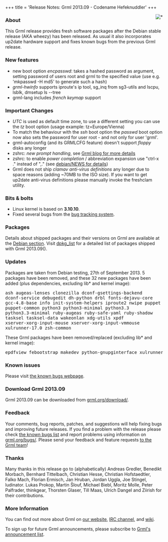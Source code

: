 +++
title = 'Release Notes: Grml 2013.09 - Codename Hefeknuddler'
+++

<p><a href="/screenshots/"><img align="right" style="margin-left: 20px;
border: 0" src="/screenshots/grml_2013.09.jpg" alt="*" /></a></p>

<h3>About</h3>

<p>This Grml release provides fresh software packages after the Debian
stable release (AKA wheezy) has been released. As usual it also
incorporates up2date hardware support and fixes known bugs from the
previous Grml release.</p>

<h3>New features</h3>

<ul>

<li>new boot option <em>encpasswd</em>: takes a hashed password as
argument, setting password of users root and grml to the specified
value (use e.g. 'mkpasswd -H md5' to generate such a hash)

<li><em>grml-hwinfo</em> supports iproute's ip tool, sg_inq from
sg3-utils and lscpu, lsblk, dmsetup ls --tree

<li>grml-lang includes <em>french keymap</em> support

</ul>

<h3>Important Changes</h3>

<ul>

<li><em>UTC</em> is used as default time zone, to use a different
setting you can use the <em>tz</em> boot option (usage example:
tz=Europe/Vienna)

<li>To match the behaviour with the <em>ssh</em> boot option the
<em>passwd</em> boot option now also sets the password for user root -
and not only for user 'grml'.

<li>grml-autoconfig (and its GRMLCFG feature) doesn't support
<em>floppy</em> disks any longer

<li>zshrc: <em>new prompt handling</em>, see <a
href="http://blog.grml.org/archives/381-grml-zshrc-new-prompt-feature.html">Grml
blog for more details</a>

<li>zshrc: to enable <em>power completion</em> / abbreviation
expansion use "ctrl-x ." instead of ",." (see <a
href="https://git.grml.org/f/grml-etc-core/debian/NEWS">debian/NEWS
for details</a>)

<li>Grml does not ship <em>clamav anti-virus definitions</em> any
longer due to space reasons (adding ~70MB to the ISO size). If you
want to get up2date anti-virus definitions please manually invoke the
freshclam utility.

</ul>

<h3>Bits &amp; bolts</h3>

<ul>
<li>Linux kernel is based on <b>3.10.10</b>.</li>
<li>Fixed several bugs from the <a href="http://bts.grml.org/grml/">bug tracking system</a>.</li>
</ul>

<h3>Packages</h3>

<p>Details about shipped packages and their versions on Grml are
available at the <a href="/files/#debian">Debian section</a>. Visit
<a href="/files/grml64-full_2013.09/dpkg.list">dpkg_list</a> for a
detailed list of packages shipped with Grml 2013.09().</p>

<h3>Updates</h3>

<p>Packages are taken from Debian testing, 27th of September
2013. 5 packages have been removed, and these 32 new packages
have been added (plus dependencies, excluding lib* and kernel image):</p>

<pre class="rahmen">
ash augeas-lenses clonezilla dconf-gsettings-backend
dconf-service debugedit dh-python drbl fonts-dejavu-core
gcc-4.8-base info init-system-helpers iproute2 nwipe puppet
puppet-common python3 python3-minimal python3.3
python3.3-minimal ruby-augeas ruby-safe-yaml ruby-shadow
tasksel tasksel-data wakeonlan xdg-utils xpdf
xserver-xorg-input-mouse xserver-xorg-input-vmmouse
xulrunner-17.0 zsh-common
</pre>

<p>These Grml packages have been removed/replaced (excluding lib* and kernel image):</p>

<pre class="rahmen">
epdfview febootstrap makedev python-gnupginterface xulrunner-10.0
</pre>

<h3>Known issues</h3>

<p>Please visit <a href="/bugs/known/">the known bugs webpage</a>.</p>

<h3>Download Grml 2013.09</h3>

<p>Grml 2013.09 can be downloaded from
<a href="/download/">grml.org/download/</a>.</p>

<h3>Feedback</h3>

<p>Your comments, bug reports, patches, and suggestions will help
fixing bugs and improving future releases. If you find a problem with
the release please check <a
href="/bugs/known/">the known bugs list</a> and report problems using information on <a
href="/bugs/">grml.org/bugs/</a>. Please send your feedback and
feature requests <a href="/contact/">to the Grml team</a>!</p>

<a name="thanks"></a>
<h3>Thanks</h3>

<p>Many thanks in this release go to (alphabetically)
Andreas Gredler,
Benedikt Morbach,
Bernhard Tittelbach,
Christian Hesse,
Christian Hofstaedtler,
Falko Mach,
Florian Ermisch,
Jan Hruban,
Jordan Uggla,
Joe Stingel,
ludinator.
Lukas Prokop,
Martin Šlouf,
Michael Biebl,
Moritz Molle,
Peter Palfrader,
thinkgear,
Thorsten Glaser,
Till Maas,
Ulrich Dangel and
Ziirish
for their contributions.</p>

<h3>More Information</h3>

<p>You can find out more about Grml on <a href="/">our website</a>, <a
href="/contact/#irc">IRC channel</a>, and <a
href="http://wiki.grml.org/">wiki</a>.

<p>To sign up for future Grml announcements, please subscribe to <a
href="http://ml.grml.org/postorius/lists/grml-announce.ml.grml.org">Grml's
announcement list</a>.</p>
